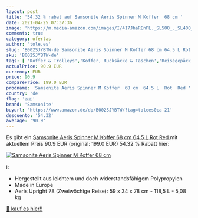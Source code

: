 ```yaml
---
layout: post
title: '54.32 % rabat auf Samsonite Aeris Spinner M Koffer  68 cm '
date: 2021-04-25 07:37:36
image: 'https://m.media-amazon.com/images/I/417JhaREnPL._SL500_._SL400_.jpg'
comments: true
category: ofertas
author: 'tole.es'
slug: 'B002SJYBTW-de Samsonite Aeris Spinner M Koffer 68 cm 64.5 L Rot Red'
sku: 'B002SJYBTW-de'
tags: [ 'Koffer & Trolleys','Koffer, Rucksäcke & Taschen','Reisegepäck','samsonite', ]
actualPrice: 90.9 EUR
currency: EUR
price: 90.9
comparePrice: 199.0 EUR
prodname: 'Samsonite Aeris Spinner M Koffer  68 cm  64.5 L  Rot  Red '
country: 'de'
flag: '🇩🇪'
brand: 'Samsonite'
buyurl: 'https://www.amazon.de/dp/B002SJYBTW/?tag=tolees0ca-21'
descuento: '54.32'
average: '90.9'
---
```


Es gibt ein [Samsonite Aeris Spinner M Koffer  68 cm  64.5 L  Rot  Red ](https://www.amazon.de/dp/B002SJYBTW/?tag=tolees0ca-21) mit aktuellem Preis 90.9 EUR (original: 199.0 EUR) 54.32 % Rabatt hier:

[![Samsonite Aeris Spinner M Koffer  68 cm ](https://m.media-amazon.com/images/I/417JhaREnPL._SL500_._SL400_.jpg)](https://www.amazon.de/dp/B002SJYBTW/?tag=tolees0ca-21)

ℹ️:

- Hergestellt aus leichtem und doch widerstandsfähigem Polypropylen
- Made in Europe
- Aeris Upright 78 (Zweiwöchige Reise): 59 x 34 x 78 cm - 118,5 L - 5,08 kg

[🛒 kauf es hier!!](https://www.amazon.de/dp/B002SJYBTW/?tag=tolees0ca-21)
